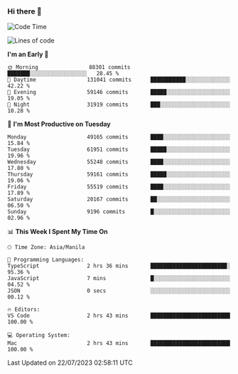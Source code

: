 ### Hi there 👋

<!--START_SECTION:waka-->
![Code Time](http://img.shields.io/badge/Code%20Time-4%2C165%20hrs%2013%20mins-blue)

![Lines of code](https://img.shields.io/badge/From%20Hello%20World%20I%27ve%20Written-113.8%20million%20lines%20of%20code-blue)

**I'm an Early 🐤** 

```text
🌞 Morning                88301 commits       ███████░░░░░░░░░░░░░░░░░░   28.45 % 
🌆 Daytime                131041 commits      ███████████░░░░░░░░░░░░░░   42.22 % 
🌃 Evening                59146 commits       █████░░░░░░░░░░░░░░░░░░░░   19.05 % 
🌙 Night                  31919 commits       ███░░░░░░░░░░░░░░░░░░░░░░   10.28 % 
```
📅 **I'm Most Productive on Tuesday** 

```text
Monday                   49165 commits       ████░░░░░░░░░░░░░░░░░░░░░   15.84 % 
Tuesday                  61951 commits       █████░░░░░░░░░░░░░░░░░░░░   19.96 % 
Wednesday                55248 commits       ████░░░░░░░░░░░░░░░░░░░░░   17.80 % 
Thursday                 59161 commits       █████░░░░░░░░░░░░░░░░░░░░   19.06 % 
Friday                   55519 commits       ████░░░░░░░░░░░░░░░░░░░░░   17.89 % 
Saturday                 20167 commits       ██░░░░░░░░░░░░░░░░░░░░░░░   06.50 % 
Sunday                   9196 commits        █░░░░░░░░░░░░░░░░░░░░░░░░   02.96 % 
```


📊 **This Week I Spent My Time On** 

```text
🕑︎ Time Zone: Asia/Manila

💬 Programming Languages: 
TypeScript               2 hrs 36 mins       ████████████████████████░   95.36 % 
JavaScript               7 mins              █░░░░░░░░░░░░░░░░░░░░░░░░   04.52 % 
JSON                     0 secs              ░░░░░░░░░░░░░░░░░░░░░░░░░   00.12 % 

🔥 Editors: 
VS Code                  2 hrs 43 mins       █████████████████████████   100.00 % 

💻 Operating System: 
Mac                      2 hrs 43 mins       █████████████████████████   100.00 % 
```


 Last Updated on 22/07/2023 02:58:11 UTC
<!--END_SECTION:waka-->


<!--
**rad182/rad182** is a ✨ _special_ ✨ repository because its `README.md` (this file) appears on your GitHub profile.

Here are some ideas to get you started:

- 🔭 I’m currently working on ...
- 🌱 I’m currently learning ...
- 👯 I’m looking to collaborate on ...
- 🤔 I’m looking for help with ...
- 💬 Ask me about ...
- 📫 How to reach me: ...
- 😄 Pronouns: ...
- ⚡ Fun fact: ...
-->

